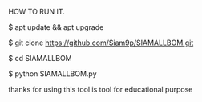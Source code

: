 HOW TO RUN IT.

$ apt update && apt upgrade 

$ git clone https://github.com/Siam9p/SIAMALLBOM.git

$ cd SIAMALLBOM

$ python SIAMALLBOM.py

thanks for using this tool 
is tool for educational purpose 
